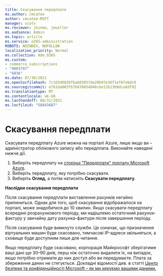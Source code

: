 ```yaml
---
title: Скасування передплати
ms.author: cmcatee
author: cmcatee-MSFT
manager: scotv
ms.reviewer: jkinma, jmueller
ms.audience: Admin
ms.topic: article
ms.service: o365-administration
ROBOTS: NOINDEX, NOFOLLOW
localization_priority: Normal
ms.collection: Adm_O365
ms.custom:
- commerce_subscriptions
- "9003797"
- "6836"
ms.date: 07/30/2021
ms.openlocfilehash: 7c3d346826f6ab0385fde20b97e36f1ef6febdc6
ms.sourcegitcommit: e781da003fb7b878854846cbe12b13b9dca8df92
ms.translationtype: MT
ms.contentlocale: uk-UA
ms.lasthandoff: 08/31/2021
ms.locfileid: "58843687"
---
```

# <a name="how-to-cancel-a-subscription"></a>Скасування передплати

Скасувати передплату Azure можна на порталі Azure, лише якщо ви – адміністратор облікового запису або передплата. Виконайте наведені нижче дії.

1. Виберіть передплату на [сторінці "Передплати" порталу Microsoft Azure](https://ms.portal.azure.com/#blade/Microsoft_Azure_Billing/SubscriptionsBlade).
2. Виберіть передплату, яку потрібно скасувати.
3. Виберіть **Огляд**, а потім натисніть **Скасувати передплату**.

**Наслідки скасування передплати**

Після скасування передплати виставлення рахунків негайно припиниться. Однак для того, щоб скасування відображалося на порталі, може знадобитися до 10 хвилин. Якщо скасувати передплату всередині розрахункового періоду, ми надішлемо остаточний рахунок-фактуру у звичайну дату рахунка-фактури після завершення періоду.

Після скасування буде вимкнуто служби. Це означає, що призначення віртуальних машин буде скасовано, тимчасові IP-адреси звільняться, а сховище буде доступним лише для читання.

Якщо передплату буде скасовано, корпорація Майкрософт зберігатиме ваші дані ще 30–90 днів, перш ніж остаточно видалити їх, на випадок, якщо потрібно отримати до них доступ або ви передумаєте. Плата за збереження даних не стягується. Докладні відомості див. в статті [Центр безпеки та конфіденційності Microsoft – як ми керуємо вашими даними.](https://www.microsoft.com/trust-center/privacy/data-management#leave)

